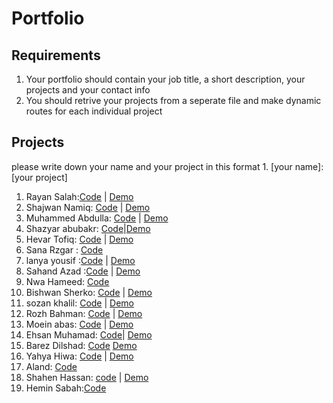 # Portfolio

## Requirements

1. Your portfolio should contain your job title, a short description, your projects and your contact info
2. You should retrive your projects from a seperate file and make dynamic routes for each individual project

## Projects

please write down your name and your project in this format 1. [your name]: [your project]

1. Rayan Salah:[Code](https://github.com/rayansalah11/portfolio) | [Demo](https://rayansalahh.netlify.app/)
2. Shajwan Namiq: [Code](https://github.com/Shajwan-Namiq/portfolio-using-react) | [Demo](https://shajwan-namiq.netlify.app/)
3. Muhammed Abdulla: [Code](https://github.com/marshallmhamad/Portfolio-Site) | [Demo](https://64240a57d627b60953720904--sparkly-pastelito-81aa7b.netlify.app/)
4. Shazyar abubakr: [Code](https://github.com/shazyarabubakr/portfolio)|[Demo](https://shazaabubakr.netlify.app/)
5. Hevar Tofiq: [Code](https://github.com/RageOfKurd/RageOfKurd-portfolio) | [Demo](https://rageofkurd.netlify.app/)
6. Sana Rzgar : [Code](https://github.com/Sanaa00/portfolioo.git)
7. lanya yousif :[Code](https://github.com/lanyayousif/Myportfolio.git) | [Demo](https://lanyayousif.netlify.app)
8. Sahand Azad :[Code](https://github.com/SahandB99/myPortfolio) | [Demo](https://sahand-portfolio.netlify.app/)
9. Nwa Hameed: [Code](https://github.com/nwahameed/Portfolio)
10. Bishwan Sherko: [Code](https://github.com/bishwan00/portfolio.git) | [Demo](https://bishwan.vercel.app/)
11. sozan khalil: [Code](https://github.com/sozankhalil/myPortfolio) | [Demo](https://64240c78184ef405e90c634c--brilliant-lebkuchen-f9695f.netlify.app/)
12. Rozh Bahman: [Code](https://github.com/rozhi-98/Protfolio-with-react-and-tailwind/tree/main) | [Demo](https://rozhs-portfolio.netlify.app/)
13. Moein abas: [Code](https://github.com/moein9/demo-portfolio) | [Demo](https://moein-portfolio-bit.netlify.app/)
14. Ehsan Muhamad: [Code](https://github.com/wecho12/my-portfolio)| [Demo](https://ehsan-portfolo.netlify.app/)
15. Barez Dilshad: [Code](https://github.com/B4r3Z/my-portfolio) [Demo](https://existentialcrisis.netlify.app/)
16. Yahya Hiwa: [Code](https://github.com/yahyahiwa3/portfolio.git) | [Demo](https://yahya-hiwa.netlify.app/)
17. Aland: [Code](https://github.com/Alaaaand/porfolio-react-app.git)
18. Shahen Hassan: [code](https://github.com/ShahenHassan/my-portfolio) | [Demo](my-poortfolio)
19. Hemin Sabah:[Code](https://github.com/heminsabah/portfolio)
